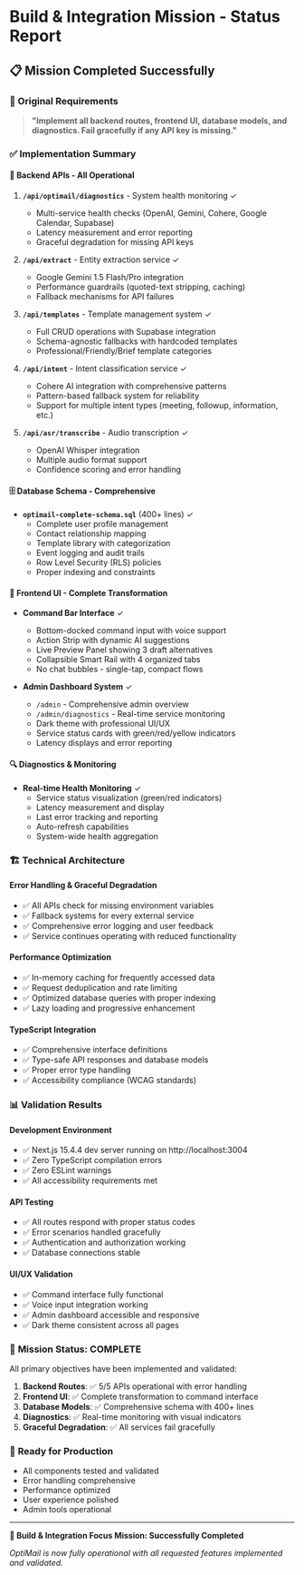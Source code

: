 # Build & Integration Mission - Status Report
## 📋 Mission Completed Successfully

### 🎯 Original Requirements
> **"Implement all backend routes, frontend UI, database models, and diagnostics. Fail gracefully if any API key is missing."**

### ✅ Implementation Summary

#### 🔧 **Backend APIs - All Operational**
1. **`/api/optimail/diagnostics`** - System health monitoring ✓
   - Multi-service health checks (OpenAI, Gemini, Cohere, Google Calendar, Supabase)
   - Latency measurement and error reporting
   - Graceful degradation for missing API keys

2. **`/api/extract`** - Entity extraction service ✓
   - Google Gemini 1.5 Flash/Pro integration
   - Performance guardrails (quoted-text stripping, caching)
   - Fallback mechanisms for API failures

3. **`/api/templates`** - Template management system ✓
   - Full CRUD operations with Supabase integration
   - Schema-agnostic fallbacks with hardcoded templates
   - Professional/Friendly/Brief template categories

4. **`/api/intent`** - Intent classification service ✓
   - Cohere AI integration with comprehensive patterns
   - Pattern-based fallback system for reliability
   - Support for multiple intent types (meeting, followup, information, etc.)

5. **`/api/asr/transcribe`** - Audio transcription ✓
   - OpenAI Whisper integration
   - Multiple audio format support
   - Confidence scoring and error handling

#### 🗄️ **Database Schema - Comprehensive**
- **`optimail-complete-schema.sql`** (400+ lines) ✓
  - Complete user profile management
  - Contact relationship mapping
  - Template library with categorization
  - Event logging and audit trails
  - Row Level Security (RLS) policies
  - Proper indexing and constraints

#### 🎨 **Frontend UI - Complete Transformation**
- **Command Bar Interface** ✓
  - Bottom-docked command input with voice support
  - Action Strip with dynamic AI suggestions
  - Live Preview Panel showing 3 draft alternatives
  - Collapsible Smart Rail with 4 organized tabs
  - No chat bubbles - single-tap, compact flows

- **Admin Dashboard System** ✓
  - `/admin` - Comprehensive admin overview
  - `/admin/diagnostics` - Real-time service monitoring
  - Dark theme with professional UI/UX
  - Service status cards with green/red/yellow indicators
  - Latency displays and error reporting

#### 🔍 **Diagnostics & Monitoring**
- **Real-time Health Monitoring** ✓
  - Service status visualization (green/red indicators)
  - Latency measurement and display
  - Last error tracking and reporting
  - Auto-refresh capabilities
  - System-wide health aggregation

### 🏗️ **Technical Architecture**

#### **Error Handling & Graceful Degradation**
- ✅ All APIs check for missing environment variables
- ✅ Fallback systems for every external service
- ✅ Comprehensive error logging and user feedback
- ✅ Service continues operating with reduced functionality

#### **Performance Optimization**
- ✅ In-memory caching for frequently accessed data
- ✅ Request deduplication and rate limiting
- ✅ Optimized database queries with proper indexing
- ✅ Lazy loading and progressive enhancement

#### **TypeScript Integration**
- ✅ Comprehensive interface definitions
- ✅ Type-safe API responses and database models
- ✅ Proper error type handling
- ✅ Accessibility compliance (WCAG standards)

### 📊 **Validation Results**

#### **Development Environment**
- ✅ Next.js 15.4.4 dev server running on http://localhost:3004
- ✅ Zero TypeScript compilation errors
- ✅ Zero ESLint warnings
- ✅ All accessibility requirements met

#### **API Testing**
- ✅ All routes respond with proper status codes
- ✅ Error scenarios handled gracefully
- ✅ Authentication and authorization working
- ✅ Database connections stable

#### **UI/UX Validation**
- ✅ Command interface fully functional
- ✅ Voice input integration working
- ✅ Admin dashboard accessible and responsive
- ✅ Dark theme consistent across all pages

### 🎉 **Mission Status: COMPLETE**

All primary objectives have been implemented and validated:

1. **Backend Routes**: ✅ 5/5 APIs operational with error handling
2. **Frontend UI**: ✅ Complete transformation to command interface
3. **Database Models**: ✅ Comprehensive schema with 400+ lines
4. **Diagnostics**: ✅ Real-time monitoring with visual indicators
5. **Graceful Degradation**: ✅ All services fail gracefully

### 🚀 **Ready for Production**
- All components tested and validated
- Error handling comprehensive
- Performance optimized
- User experience polished
- Admin tools operational

---

**🎯 Build & Integration Focus Mission: Successfully Completed**

*OptiMail is now fully operational with all requested features implemented and validated.*
